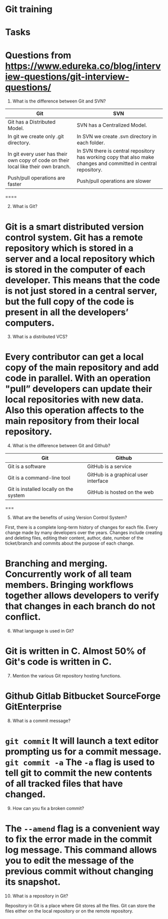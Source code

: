 # Git training

Tasks
===

Questions from https://www.edureka.co/blog/interview-questions/git-interview-questions/
====

1. What is the difference between Git and SVN?

|           Git             |               SVN              |
|---------------------------|--------------------------------|
|Git has a Distributed Model.|SVN has a Centralized Model.|
|In git we create only .git directory.|In SVN we create .svn directory in each folder.|
|In git every user has their own copy of code on their local like their own branch.|In SVN there is central repository has working copy that also make changes and committed in central repository.|
|Push/pull operations are faster|Push/pull operations are slower|
====

2. What is Git? 

Git is a smart distributed version control system. Git has a remote repository which is stored in a server and a local repository which is stored in the computer of each developer. This means that the code is not just stored in a central server, but the full copy of the code is present in all the developers’ computers. 
===

3. What is a distributed VCS?

Every contributor can get a local copy of the main repository and add code in parallel. With an operation "pull” developers can update their local repositories with new data. Also this operation affects to the main repository from their local repository.
===

4. What is the difference between Git and Github?

|           Git             |           Github          |
|---------------------------|---------------------------|
|Git is a software          |GitHub is a service        |
|Git is a command-line tool |GitHub is a graphical user interface|
|Git is installed locally on the system|GitHub is hosted on the web|
===

5. What are the benefits of using Version Control System?

First, there is a complete long-term history of changes for each file. Every change made by many developers over the years.  Changes include creating and deleting files, editing their content, author, date, number of the ticket/branch and commits about the purpose of each change.

Branching and merging. Concurrently work of all team members. Bringing workflows together allows developers to verify that changes in each branch do not conflict.
===

6. What language is used in Git?

Git is written in C. Almost 50% of Git's code is written in C. 
===

7. Mention the various Git repository hosting functions.

Github
Gitlab
Bitbucket
SourceForge
GitEnterprise
===

8. What is a commit message?

``` git commit ```
It will launch a text editor prompting us for a commit message.
``` git commit -a ```
The ```-a``` flag is used to tell git to commit the new contents of all tracked files that have changed.
===

9. How can you fix a broken commit?

The ```--amend``` flag is a convenient way to fix the error made in the commit log message. This command allows you to edit the message of the previous commit without changing its snapshot.
===

10. What is a repository in Git?

Repository in Git is a place where Git stores all the files. Git can store the files either on the local repository or on the remote repository.
 
